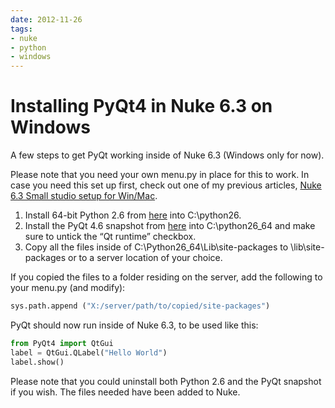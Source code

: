 ```yaml
---
date: 2012-11-26
tags:
- nuke
- python
- windows
---
```


# Installing PyQt4 in Nuke 6.3 on Windows

A few steps to get PyQt working inside of Nuke 6.3 (Windows only for now).

<!-- more -->

Please note that you need your own menu.py in place for this to work. In case you need this set up first, check out one of my previous articles, [Nuke 6.3 Small studio setup for Win/Mac](2011-10-28-nuke-63-small-studio-setup-for-windows-osx.md).

1. Install 64-bit Python 2.6 from [here](http://www.python.org/download/releases/2.6/) into C:\python26.
2. Install the PyQt 4.6 snapshot from [here](http://code.google.com/p/pyqt4-win64-binaries/downloads/detail?name=PyQt-Py2.6-gpl-4.6-snapshot-20090810-1.exe&can=2&q=) into C:\python26_64 and make sure to untick the “Qt runtime” checkbox.
3. Copy all the files inside of C:\Python26_64\Lib\site-packages to <Nuke installation>\lib\site-packages or to a server location of your choice.

If you copied the files to a folder residing on the server, add the following to your menu.py (and modify):

```python
sys.path.append ("X:/server/path/to/copied/site-packages")
```

PyQt should now run inside of Nuke 6.3, to be used like this:

```python
from PyQt4 import QtGui
label = QtGui.QLabel("Hello World")
label.show()
```

Please note that you could uninstall both Python 2.6 and the PyQt snapshot if you wish. The files needed have been added to Nuke.